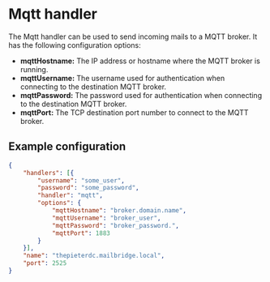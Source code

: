 # Mqtt handler

The Mqtt handler can be used to send incoming mails to a MQTT broker. It has the following configuration options:

- **mqttHostname:** The IP address or hostname where the MQTT broker is running.
- **mqttUsername:** The username used for authentication when connecting to the destination MQTT broker.
- **mqttPassword:** The password used for authentication when connecting to the destination MQTT broker.
- **mqttPort:** The TCP destination port number to connect to the MQTT broker.

## Example configuration

```json
{
    "handlers": [{
        "username": "some_user",
        "password": "some_password",
        "handler": "mqtt",
        "options": {
            "mqttHostname": "broker.domain.name",
            "mqttUsername": "broker_user",
            "mqttPassword": "broker_password.",
            "mqttPort": 1883
        }
    }],
    "name": "thepieterdc.mailbridge.local",
    "port": 2525
}
```
